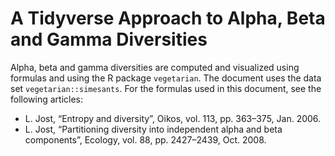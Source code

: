 # A Tidyverse Approach to Alpha, Beta and Gamma Diversities

Alpha, beta and gamma diversities are computed and visualized using formulas and using the R package `vegetarian`. The document uses the data set `vegetarian::simesants`. For the formulas used in this document, see the following articles: 
- L. Jost, “Entropy and diversity”, Oikos, vol. 113, pp. 363–375, Jan. 2006. 
- L. Jost, “Partitioning diversity into independent alpha and beta components”, Ecology, vol. 88, pp. 2427–2439, Oct. 2008.
